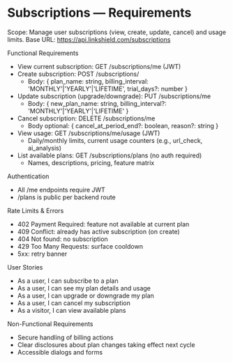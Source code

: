 # Subscriptions — Requirements

Scope: Manage user subscriptions (view, create, update, cancel) and usage limits.
Base URL: https://api.linkshield.com/subscriptions

Functional Requirements
- View current subscription: GET /subscriptions/me (JWT)
- Create subscription: POST /subscriptions/
  - Body: { plan_name: string, billing_interval: 'MONTHLY'|'YEARLY'|'LIFETIME', trial_days?: number }
- Update subscription (upgrade/downgrade): PUT /subscriptions/me
  - Body: { new_plan_name: string, billing_interval?: 'MONTHLY'|'YEARLY'|'LIFETIME' }
- Cancel subscription: DELETE /subscriptions/me
  - Body optional: { cancel_at_period_end?: boolean, reason?: string }
- View usage: GET /subscriptions/me/usage (JWT)
  - Daily/monthly limits, current usage counters (e.g., url_check, ai_analysis)
- List available plans: GET /subscriptions/plans (no auth required)
  - Names, descriptions, pricing, feature matrix

Authentication
- All /me endpoints require JWT
- /plans is public per backend route

Rate Limits & Errors
- 402 Payment Required: feature not available at current plan
- 409 Conflict: already has active subscription (on create)
- 404 Not found: no subscription
- 429 Too Many Requests: surface cooldown
- 5xx: retry banner

User Stories
- As a user, I can subscribe to a plan
- As a user, I can see my plan details and usage
- As a user, I can upgrade or downgrade my plan
- As a user, I can cancel my subscription
- As a visitor, I can view available plans

Non-Functional Requirements
- Secure handling of billing actions
- Clear disclosures about plan changes taking effect next cycle
- Accessible dialogs and forms